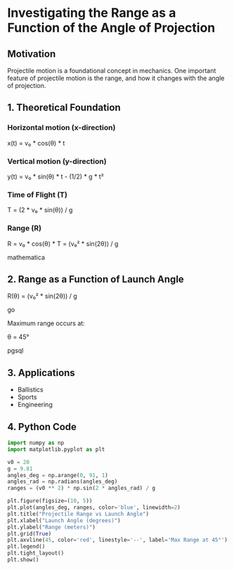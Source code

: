 # Investigating the Range as a Function of the Angle of Projection

## Motivation

Projectile motion is a foundational concept in mechanics. One important feature of projectile motion is the range, and how it changes with the angle of projection.

## 1. Theoretical Foundation

### Horizontal motion (x-direction)

x(t) = v₀ * cos(θ) * t


### Vertical motion (y-direction)

y(t) = v₀ * sin(θ) * t - (1/2) * g * t²



### Time of Flight (T)

T = (2 * v₀ * sin(θ)) / g



### Range (R)

R = v₀ * cos(θ) * T = (v₀² * sin(2θ)) / g

mathematica


## 2. Range as a Function of Launch Angle

R(θ) = (v₀² * sin(2θ)) / g

go

Maximum range occurs at:

θ = 45°

pgsql


## 3. Applications

- Ballistics  
- Sports  
- Engineering  

## 4. Python Code

```python
import numpy as np
import matplotlib.pyplot as plt

v0 = 20
g = 9.81
angles_deg = np.arange(0, 91, 1)
angles_rad = np.radians(angles_deg)
ranges = (v0 ** 2) * np.sin(2 * angles_rad) / g

plt.figure(figsize=(10, 5))
plt.plot(angles_deg, ranges, color='blue', linewidth=2)
plt.title("Projectile Range vs Launch Angle")
plt.xlabel("Launch Angle (degrees)")
plt.ylabel("Range (meters)")
plt.grid(True)
plt.axvline(45, color='red', linestyle='--', label='Max Range at 45°')
plt.legend()
plt.tight_layout()
plt.show()
